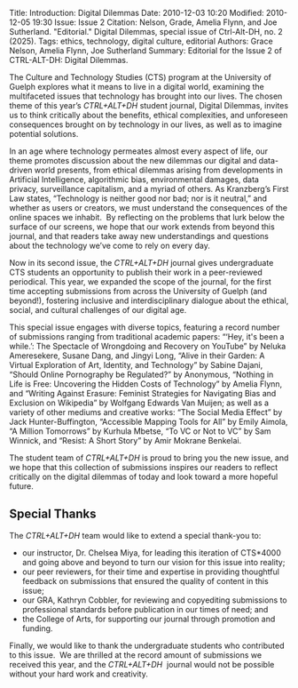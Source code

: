 Title: Introduction: Digital Dilemmas
Date: 2010-12-03 10:20
Modified: 2010-12-05 19:30
Issue: Issue 2
Citation: Nelson, Grade, Amelia Flynn, and Joe Sutherland. "Editorial." Digital Dilemmas, special issue of Ctrl-Alt-DH, no. 2 (2025).
Tags: ethics, technology, digital culture, editorial
Authors: Grace Nelson, Amelia Flynn, Joe Sutherland
Summary: Editorial for the Issue 2 of CTRL-ALT-DH: Digital Dilemmas.

The Culture and Technology Studies (CTS) program at the University of Guelph explores what it means to live in a digital world, examining the multifaceted issues that technology has brought into our lives. The chosen theme of this year’s *CTRL+ALT+DH* student journal, Digital Dilemmas, invites us to think critically about the benefits, ethical complexities, and unforeseen consequences brought on by technology in our lives, as well as to imagine potential solutions. 

In an age where technology permeates almost every aspect of life, our theme promotes discussion about the new dilemmas our digital and data-driven world presents, from ethical dilemmas arising from developments in Artificial Intelligence, algorithmic bias, environmental damages, data privacy, surveillance capitalism, and a myriad of others. As Kranzberg’s First Law states, “Technology is neither good nor bad; nor is it neutral,” and whether as users or creators, we must understand the consequences of the online spaces we inhabit.  By reflecting on the problems that lurk below the surface of our screens, we hope that our work extends from beyond this journal, and that readers take away new understandings and questions about the technology we’ve come to rely on every day.

Now in its second issue, the *CTRL+ALT+DH* journal gives undergraduate CTS students an opportunity to publish their work in a peer-reviewed periodical. This year, we expanded the scope of the journal, for the first time accepting submissions from across the University of Guelph (and beyond!), fostering inclusive and interdisciplinary dialogue about the ethical, social, and cultural challenges of our digital age.

This special issue engages with diverse topics, featuring a record number of submissions ranging from traditional academic papers: “‘Hey, it's been a while.’: The Spectacle of Wrongdoing and Recovery on YouTube” by Neluka Ameresekere, Susane Dang, and Jingyi Long, “Alive in their Garden: A Virtual Exploration of Art, Identity, and Technology” by Sabine Dajani, “Should Online Pornography be Regulated?” by Anonymous, “Nothing in Life is Free: Uncovering the Hidden Costs of Technology” by Amelia Flynn, and “Writing Against Erasure: Feminist Strategies for Navigating Bias and Exclusion on Wikipedia” by Wolfgang Edwards Van Muijen; as well as a variety of other mediums and creative works: “The Social Media Effect” by Jack Hunter-Buffington, “Accessible Mapping Tools for All” by Emily Aimola, “A Million Tomorrows” by Kurhula Mbetse, “To VC or Not to VC” by Sam Winnick, and “Resist: A Short Story” by Amir Mokrane Benkelai.

The student team of *CTRL+ALT+DH* is proud to bring you the new issue, and we hope that this collection of submissions inspires our readers to reflect critically on the digital dilemmas of today and look toward a more hopeful future. 

## Special Thanks

The *CTRL+ALT+DH* team would like to extend a special thank-you to: 

- our instructor, Dr. Chelsea Miya, for leading this iteration of CTS*4000 and going above and beyond to turn our vision for this issue into reality;
- our peer reviewers, for their time and expertise in providing thoughtful feedback on submissions that ensured the quality of content in this issue;
- our GRA, Kathryn Cobbler, for reviewing and copyediting submissions to professional standards before publication in our times of need; and
- the College of Arts, for supporting our journal through promotion and funding.

Finally, we would like to thank the undergraduate students who contributed to this issue.  We are thrilled at the record amount of submissions we received this year, and the *CTRL+ALT+DH*  journal would not be possible without your hard work and creativity.